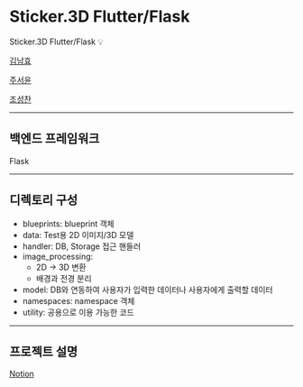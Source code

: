 # Sticker.3D Flutter/Flask
Sticker.3D Flutter/Flask 💡 

[김남효](https://github.com/namhyo01)

[주서윤](https://github.com/JooSeuYoon)

[조성찬](https://github.com/JoeSeongchan)

---
## 백엔드 프레임워크

Flask

---

## 디렉토리 구성

- blueprints: blueprint 객체
- data: Test용 2D 이미지/3D 모델
- handler: DB, Storage 접근 핸들러
- image_processing: 
  - 2D -> 3D 변환 
  - 배경과 전경 분리
- model: DB와 연동하여 사용자가 입력한 데이터나 사용자에게 출력할 데이터
- namespaces: namespace 객체
- utility: 공용으로 이용 가능한 코드

---
## 프로젝트 설명
[Notion](https://seongchancho.notion.site/Sticker-3D-4ada74af053643a79892de8d07e634a6](https://seongchancho.notion.site/Sticker-3D-e2433b91f936469b8ac129ecd8ef1cf4?pvs=4)https://seongchancho.notion.site/Sticker-3D-e2433b91f936469b8ac129ecd8ef1cf4?pvs=4)
